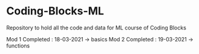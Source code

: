 # Coding-Blocks-ML
Repository to hold all the code and data for ML course of Coding Blocks

Mod 1 Completed : 18-03-2021 -> basics
Mod 2 Completed : 19-03-2021 -> functions
